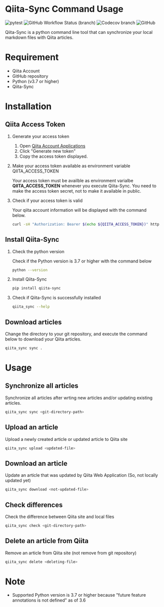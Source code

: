 # Qiita-Sync Command Usage

![pytest](https://github.com/ryokat3/Qiita-Sync/actions/workflows/pytest.yml/badge.svg)
![GitHub Workflow Status (branch)](https://img.shields.io/github/workflow/status/ryokat3/Qiita-Sync/Python%20Test/main)
![Codecov branch](https://img.shields.io/codecov/c/github/ryokat3/Qiita-Sync/main)
![GitHub](https://img.shields.io/github/license/ryokat3/Qiita-Sync)

Qiita-Sync is a python command line tool that can synchronize your local markdown files with Qiita articles.

# Requirement

- Qiita Account
- GitHub repository
- Python (v3.7 or higher)
- Qiita-Sync

# Installation

## Qiita Access Token

1. Generate your access token

   1. Open [Qiita Account Applications](https://qiita.com/settings/applications)
   2. Click "Generate new token"
   3. Copy the access token displayed.

2. Make your access token available as environment variable QIITA_ACCESS_TOKEN

   Your access token must be availble as environment varialbe **QIITA_ACCESS_TOKEN** whenever
   you execute Qiita-Sync. You need to make the access token secret, not to make it available in public.

3. Check if your access token is valid
 
   Your qiita account information will be displayed with the command below.

   ```bash
   curl -sH "Authorization: Bearer $(echo ${QIITA_ACCESS_TOKEN})" https://qiita.com/api/v2/authenticated_user | python -m json.tool
   ```

## Install Qiita-Sync

1. Check the python version

   Check if the Python version is 3.7 or higher with the command below

   ```bash
   python --version
   ```

2. Install Qiita-Sync

   ```bash
   pip install qiita-sync
   ```

3. Check if Qiita-Sync is successfully installed

   ```bash
   qiita_sync --help
   ```

## Download articles

Change the directory to your git repository, and execute the command below to download your Qiita articles.

```bash
qiita_sync sync .
```

# Usage

## Synchronize all articles

Synchronize all articles after wrting new articles and/or updating existing articles.

```bash
qiita_sync sync <git-directory-path>
```

## Upload an article

Upload a newly created article or updated article to Qiita site

```bash
qiita_sync upload <updated-file>
```

## Download an article

Update an article that was updated by Qiita Web Application (So, not locally updated yet)

```bash
qiita_sync download <not-updated-file>
```

## Check differences

Check the difference between Qiita site and local files

```bash
qiita_sync check <git-directory-path>
```

## Delete an article from Qiita

Remove an article from Qiita site (not remove from git repository)

```bash
qiita_sync delete <deleting-file>
```

# Note

- Supported Python version is 3.7 or higher because "future feature annotations is not defined" as of 3.6

